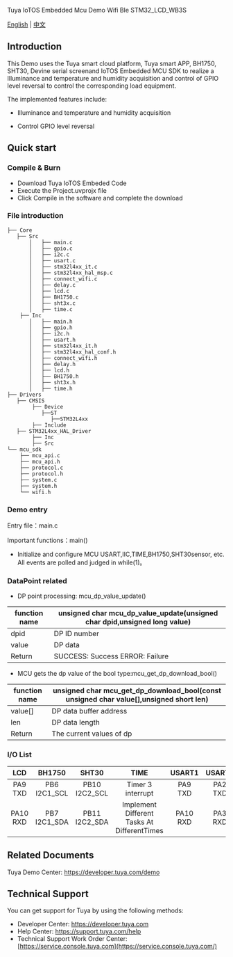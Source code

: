 Tuya IoTOS Embedded Mcu Demo Wifi Ble STM32_LCD_WB3S

[English](./README.md) | [中文](./README_zh.md)

## Introduction  

This Demo uses the Tuya smart cloud platform, Tuya smart APP, BH1750, SHT30, Devine serial screenand IoTOS Embedded MCU SDK to realize a Illuminance and temperature and humidity acquisition and control of GPIO level reversal to control the corresponding load equipment.

The implemented features include:

+ Illuminance and temperature and humidity acquisition

+ Control GPIO level reversal

  


## Quick start  

### Compile & Burn
+ Download Tuya IoTOS Embeded Code
+ Execute the Project.uvprojx file
+ Click Compile in the software and complete the download


### File introduction 

```
├── Core
   ├── Src
       │   ├── main.c
       │   ├── gpio.c
       │   ├── i2c.c
       │   ├── usart.c
       │   ├── stm32l4xx_it.c
       │   ├── stm32l4xx_hal_msp.c
       │   ├── connect_wifi.c
       │   ├── delay.c
       │   ├── lcd.c
       │   ├── BH1750.c
       │   ├── sht3x.c
       │   ├── time.c     
    ├── Inc
       │   ├── main.h
       │   ├── gpio.h
       │   ├── i2c.h
       │   ├── usart.h
       │   ├── stm32l4xx_it.h
       │   ├── stm32l4xx_hal_conf.h
       │   ├── connect_wifi.h
       │   ├── delay.h 
       │   ├── lcd.h 
       │   ├── BH1750.h
       │   ├── sht3x.h
       │   ├── time.h 
├── Drivers
   ├── CMSIS
        ├── Device
           ├──ST
              ├──STM32L4xx
        ├── Include              
   ├── STM32L4xx_HAL_Driver
        ├── Inc
        ├── Src
└── mcu_sdk
    ├── mcu_api.c
    ├── mcu_api.h
    ├── protocol.c
    ├── protocol.h
    ├── system.c
    ├── system.h
    └── wifi.h
```



### Demo entry

Entry file：main.c

Important functions：main()

+ Initialize and configure MCU USART,IIC,TIME,BH1750,SHT30sensor, etc. All events are polled and judged in while(1)。




### DataPoint related

+ DP point processing: mcu_dp_value_update()

| function name | unsigned char mcu_dp_value_update(unsigned char dpid,unsigned long value) |
| ------------- | ------------------------------------------------------------ |
| dpid          | DP ID number                                                 |
| value         | DP data                                                      |
| Return        | SUCCESS: Success ERROR: Failure                              |

+ MCU gets the dp value of the bool type:mcu_get_dp_download_bool()

| function name | unsigned char mcu_get_dp_download_bool(const unsigned char value[],unsigned short len) |
| ------------- | ------------------------------------------------------------ |
| value[]       | DP data buffer address                                       |
| len           | DP data length                                               |
| Return        | The current values of dp                                     |

### I/O List  

|   LCD    |    BH1750    |      SHT30       |                    TIME                     |  USART1  | USART2  | USART3  |             GPIO             |
| :------: | :----------: | :--------------: | :-----------------------------------------: | :------: | :-----: | :-----: | :--------------------------: |
| PA9 TXD  | PB6 I2C1_SCL | PB10    I2C2_SCL |              Timer 3 interrupt              | PA9 TXD  | PA2 TXD | PC4 TXD |             PC13             |
| PA10 RXD | PB7 I2C1_SDA |  PB11  I2C2_SDA  | Implement Different Tasks At DifferentTimes | PA10 RXD | PA3 RXD | PC5 RXD | Network Configuration Button |



## Related Documents

  Tuya Demo Center: https://developer.tuya.com/demo



## Technical Support

  You can get support for Tuya by using the following methods:

- Developer Center: https://developer.tuya.com
- Help Center: https://support.tuya.com/help
- Technical Support Work Order Center: [https://service.console.tuya.com](https://service.console.tuya.com/) 

